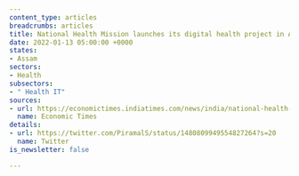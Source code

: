 ```yaml
---
content_type: articles
breadcrumbs: articles
title: National Health Mission launches its digital health project in Assam
date: 2022-01-13 05:00:00 +0000
states:
- Assam
sectors:
- Health
subsectors:
- " Health IT"
sources:
- url: https://economictimes.indiatimes.com/news/india/national-health-mission-launches-project-niramay-in-assam/articleshow/88780886.cms
  name: Economic Times
details:
- url: https://twitter.com/PiramalS/status/1480809949554827264?s=20
  name: Twitter
is_newsletter: false

---
```

